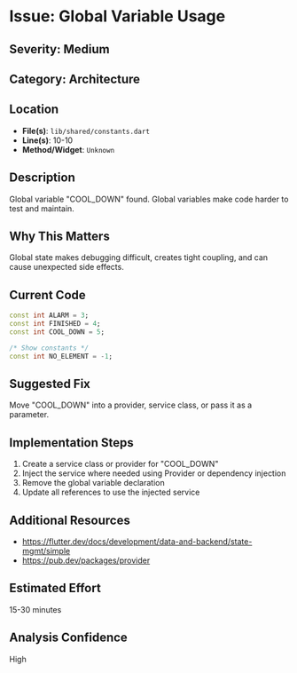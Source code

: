 # Issue: Global Variable Usage

## Severity: Medium

## Category: Architecture

## Location
- **File(s)**: `lib/shared/constants.dart`
- **Line(s)**: 10-10
- **Method/Widget**: `Unknown`

## Description
Global variable "COOL_DOWN" found. Global variables make code harder to test and maintain.

## Why This Matters
Global state makes debugging difficult, creates tight coupling, and can cause unexpected side effects.

## Current Code
```dart
const int ALARM = 3;
const int FINISHED = 4;
const int COOL_DOWN = 5; 

/* Show constants */
const int NO_ELEMENT = -1;
```

## Suggested Fix
Move "COOL_DOWN" into a provider, service class, or pass it as a parameter.

## Implementation Steps
1. Create a service class or provider for "COOL_DOWN"
2. Inject the service where needed using Provider or dependency injection
3. Remove the global variable declaration
4. Update all references to use the injected service

## Additional Resources
- https://flutter.dev/docs/development/data-and-backend/state-mgmt/simple
- https://pub.dev/packages/provider

## Estimated Effort
15-30 minutes

## Analysis Confidence
High
